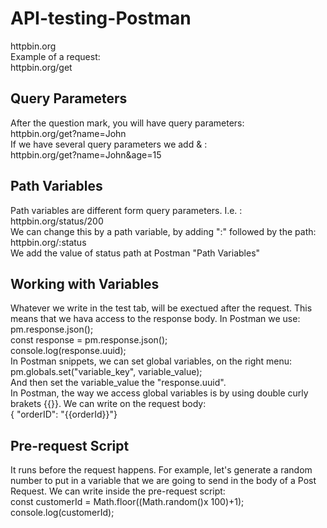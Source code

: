<h1>API-testing-Postman</h1>
httpbin.org
<br>
Example of a request:
<br>
httpbin.org/get
<br>
<h2>Query Parameters</h2>
After the question mark, you will have query parameters:
<br>
httpbin.org/get?name=John
<br>
If we have several query parameters we add <str>&</str> :
<br>
httpbin.org/get?name=John&age=15
<br>
<h2>Path Variables</h2>
Path variables are different form query parameters. I.e. :
<br>
httpbin.org/status/200
<br>
We can change this by a path variable, by adding ":" followed by the path:
<br>
httpbin.org/:status
<br>
We add the value of status path at Postman "Path Variables"
<h2> Working with Variables </h2>
Whatever we write in the test tab, will be exectued after the request. This means that we hava access to the response body.
In Postman we use:
<br>
pm.response.json();
<br>
const response = pm.response.json();
<br>
console.log(response.uuid);
<br>
In Postman snippets, we can set global variables, on the right menu:
<br>
pm.globals.set("variable_key", variable_value);
<br>
And then set the variable_value the "response.uuid".
<br>
In Postman, the way we access global variables is by using double curly brakets {{}}. We can write on the request body:
<br>
{	"orderID": "{{orderId}}"}
<h2>Pre-request Script</h2>
It runs before the request happens. For example, let's generate a random number to put in a variable that we are going to send in the body of a Post Request. We can write inside the pre-request script:
<br>
const customerId = Math.floor((Math.random()x 100)+1);
<br>
console.log(customerId);
<br>
